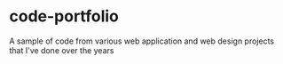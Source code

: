 # code-portfolio
A sample of code from various web application and web design projects that I've done over the years

